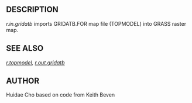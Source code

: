 ## DESCRIPTION

*r.in.gridatb* imports GRIDATB.FOR map file (TOPMODEL) into GRASS raster
map.

## SEE ALSO

*[r.topmodel](r.topmodel.md), [r.out.gridatb](r.out.gridatb.md)*

## AUTHOR

Huidae Cho based on code from Keith Beven
